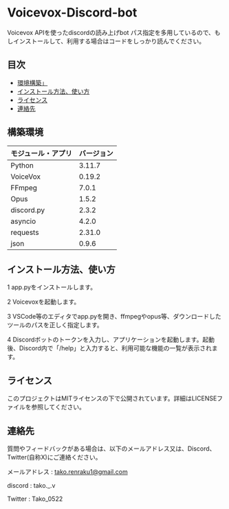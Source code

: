 # Voicevox-Discord-bot

Voicevox APIを使ったdiscordの読み上げbot
パス指定を多用しているので、もしインストールして、利用する場合はコードをしっかり読んでください。

## 目次
- [環境構築」](##環境構築)
- [インストール方法、使い方](##インストール方法、使い方)
- [ライセンス](##ライセンス)
- [連絡先](##連絡先)

## 構築環境

| モジュール・アプリ   | バージョン |
| --------------------- | ---------- |
| Python                | 3.11.7     |
| VoiceVox              | 0.19.2     |
| FFmpeg                | 7.0.1      |
| Opus                  | 1.5.2      |
| discord.py            | 2.3.2      |
| asyncio               | 4.2.0      |
| requests              | 2.31.0     |
| json                  | 0.9.6      |



## インストール方法、使い方
1 app.pyをインストールします。

2 Voicevoxを起動します。

3 VSCode等のエディタでapp.pyを開き、ffmpegやopus等、ダウンロードしたツールのパスを正しく指定します。

4 Discordボットのトークンを入力し、アプリケーションを起動します。起動後、Discord内で「/help」と入力すると、利用可能な機能の一覧が表示されます。



## ライセンス
このプロジェクトはMITライセンスの下で公開されています。詳細はLICENSEファイルを参照してください。



## 連絡先
質問やフィードバックがある場合は、以下のメールアドレス又は、Discord、Twitter(自称X)にご連絡ください。

メールアドレス : tako.renraku1@gmail.com

discord : tako._.v

Twitter : Tako_0522
